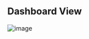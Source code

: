 ## Dashboard View
![image](https://github.com/Akshat180/Road_accident_excel/assets/129547934/0f86ecd5-7066-4abf-bc75-1e0fa48d93c8)
